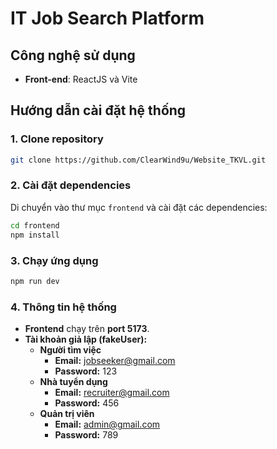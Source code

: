 # IT Job Search Platform

## Công nghệ sử dụng

- **Front-end**: ReactJS và Vite

## Hướng dẫn cài đặt hệ thống

### 1. Clone repository

```bash
git clone https://github.com/ClearWind9u/Website_TKVL.git
```

### 2. Cài đặt dependencies

Di chuyển vào thư mục `frontend` và cài đặt các dependencies:

```bash
cd frontend
npm install
```

### 3. Chạy ứng dụng

```bash
npm run dev
```

### 4. Thông tin hệ thống

- **Frontend** chạy trên **port 5173**.
- **Tài khoản giả lập (fakeUser):**
  - **Người tìm việc**
    - **Email:** jobseeker@gmail.com
    - **Password:** 123
  - **Nhà tuyển dụng**
    - **Email:** recruiter@gmail.com
    - **Password:** 456
  - **Quản trị viên**
    - **Email:** admin@gmail.com
    - **Password:** 789
